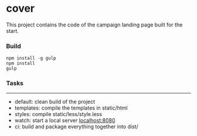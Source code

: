 cover
=====

This project contains the code of the campaign landing page built for the start.

### Build
    npm install -g gulp
    npm install
    gulp


### Tasks
---
  - default: clean build of the project
  - templates: compile the templates in static/html
  - styles: compile static/less/style.less
  - watch: start a local server [localhost:8080](http://localhost:8080)
  - ci: build and package everything together into dist/
